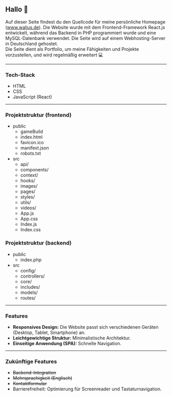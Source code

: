 ## Hallo :wave:

Auf dieser Seite findest du den Quellcode für meine persönliche Homepage (www.waljus.de). Die Website wurde mit dem Frontend-Framework React.js entwickelt, während das Backend in PHP programmiert wurde und eine MySQL-Datenbank verwendet. Die Seite wird auf einem Webhosting-Server in Deutschland gehostet.
<br/>
Die Seite dient als Portfolio, um meine Fähigkeiten und Projekte vorzustellen, und wird regelmäßig erweitert :computer:

---

### Tech-Stack
- HTML 
- CSS
- JavaScript (React)

---

### Projektstruktur (frontend)
- public
  - gameBuild
  - index.html
  - favicon.ico
  - manifext.json
  - robots.txt
- src
  - api/
  - components/
  - context/
  - hooks/
  - images/
  - pages/
  - styles/
  - utils/
  - videos/
  - App.js
  - App.css
  - Index.js
  - Index.css

### Projektstruktur (backend)
- public
  - index.php
- src
  - config/
  - controllers/
  - core/
  - includes/
  - models/
  - routes/

---

### Features
- **Responsives Design:** Die Website passt sich verschiedenen Geräten (Desktop, Tablet, Smartphone) an.
- **Leichtgewichtige Struktur:** Minimalistische Architektur.
- **Einseitige Anwendung (SPA):** Schnelle Navigation.

---

### Zukünftige Features
- <del>Backend-Integration</del>
- <del>Mehrsprachigkeit (Englisch)</del>
- <del>Kontaktformular</del>
- Barrierefreiheit: Optimierung für Screenreader und Tastaturnavigation.

